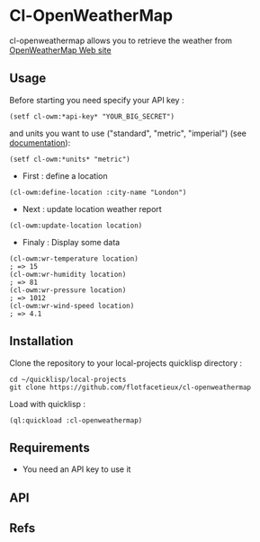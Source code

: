 # Cl-OpenWeatherMap
cl-openweathermap allows you to retrieve the weather from [OpenWeatherMap Web site][1]

## Usage

Before starting you need specify your API key :

```
(setf cl-owm:*api-key* "YOUR_BIG_SECRET")
```

and units you want to use ("standard", "metric", "imperial") (see [documentation][2]):

```
(setf cl-owm:*units* "metric")
```

- First : define a location

```
(cl-owm:define-location :city-name "London")
```

- Next : update location weather report

```
(cl-owm:update-location location)
```

- Finaly : Display some data
```
(cl-owm:wr-temperature location)
; => 15
(cl-owm:wr-humidity location)
; => 81
(cl-owm:wr-pressure location)
; => 1012
(cl-owm:wr-wind-speed location)
; => 4.1
```

## Installation
Clone the repository to your local-projects quicklisp directory :
```
cd ~/quicklisp/local-projects
git clone https://github.com/flotfacetieux/cl-openweathermap
```

Load with quicklisp :
```
(ql:quickload :cl-openweathermap)
```

## Requirements

- You need an API key to use it

## API

## Refs
[1]:http://openweathermap.org
[2]:http://openweathermap.org/current#data